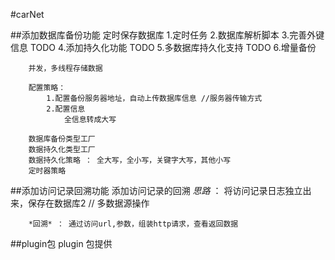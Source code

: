 #carNet

##添加数据库备份功能
	定时保存数据库
		1.定时任务
		2.数据库解析脚本 
		3.完善外键信息 TODO
		4.添加持久化功能 TODO
		5.多数据库持久化支持 TODO
		6.增量备份
		
		并发，多线程存储数据
		
		配置策略：
			1.配置备份服务器地址，自动上传数据库信息 //服务器传输方式
			2.配置信息	
				全信息转成大写
		
		数据库备份类型工厂
		数据持久化类型工厂
		数据持久化策略 ： 全大写，全小写，关键字大写，其他小写
		定时器策略
##添加访问记录回溯功能
	添加访问记录的回溯
		*思路* ： 将访问记录日志独立出来，保存在数据库2  // 多数据源操作
		
		*回溯* ： 通过访问url,参数，组装http请求，查看返回数据
		
##plugin包
	plugin 包提供